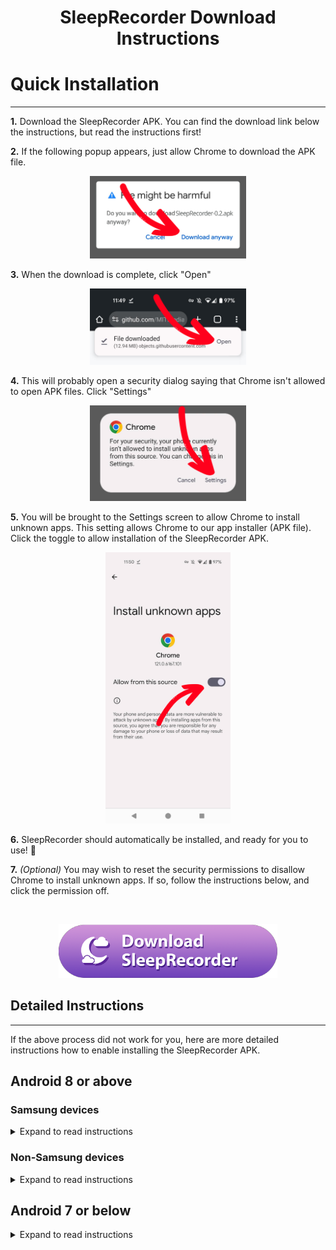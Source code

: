 <h1 align="center">SleepRecorder Download Instructions</h1>

# Quick Installation

---

**1.** Download the SleepRecorder APK. You can find the download link below the instructions, but read the instructions first!

**2.** If the following popup appears, just allow Chrome to download the APK file.

<p align="center">
<img src="diagrams/download_safe.png" width="250"/>
</p>

**3.** When the download is complete, click "Open"

<p align="center">
<img src="diagrams/download_complete.png" width="250"/>
</p>

**4.** This will probably open a security dialog saying that Chrome isn't allowed to open APK files. Click "Settings"

<p align="center">
<img src="diagrams/download-security.png" width="250"/>
</p>

**5.** You will be brought to the Settings screen to allow Chrome to install unknown apps. This setting allows Chrome to our app installer (APK file). Click the toggle to allow installation of the SleepRecorder APK.

<p align="center">
<img src="diagrams/install_unknown.png" width="200"/>
</p>

**6.** SleepRecorder should automatically be installed, and ready for you to use! 🎉


**7.** *(Optional)* You may wish to reset the security permissions to disallow Chrome to install unknown apps. If so, follow the instructions below, and click the permission off.

<br>
<p align="center">
<a href="https://github.com/MITMediaLabAffectiveComputing/SleepRecorderWebsites/releases/download/0.2/SleepRecorder-0.2.apk"><img src="diagrams/download_button.png" alt="download" width="350"/></a>
</p>


## Detailed Instructions

---

If the above process did not work for you, here are more detailed instructions how to enable installing the SleepRecorder APK.

## Android 8 or above

### Samsung devices

<details>
  <summary>Expand to read instructions</summary>
<ul>
<li> On your device, tap Settings > Apps.</li>
<li> At the top-right, tap Vertical ellipsis..</li>
<li> Tap Special access > Install unknown apps.</li>
<li> Tap the browser from where you will download the APK, such as Chrome.</li>
<li> If prompted, toggle Allow from this source on.</li>
</ul>
</details>

### Non-Samsung devices

<details>
  <summary>Expand to read instructions</summary>
<ul>
<li> On your device, go to Settings.</li>
<li> Tap Apps.</li>
<li> Tap Special app access.</li>
<li> Tap the browser from where you will download the APK, such as Chrome.</li>
<li> If prompted, toggle Allow from this source on.</li>
</ul>
</details>

## Android 7 or below

<details>
  <summary>Expand to read instructions</summary>
<ul>
<li> On your device, tap Settings.</li>
<li> Tap Security.</li>
<li> Under Device administration, toggle Unknown sources on.</li>
</ul>
</details>

